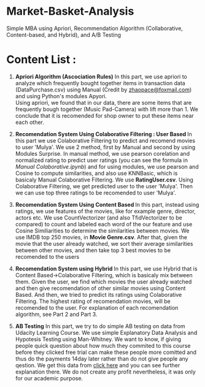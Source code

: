 # Market-Basket-Analysis
Simple MBA using Apriori, Recommendation Algorithm (Collaborative, Content-based, and Hybrid), and A/B Testing


# Content List : 
1. <b>Apriori Algorithm (Ascociation Rules)</b> 
In this part, we use apriori to analyze which frequently bought together items in transaction data (DataPurchase.csv) using Manual (Credit by zhaopace@foxmail.com) and using Python's modules Apyori. <br> Using apriori, we found that in our data, there are some items that are frequently bough together (Music Pad-Camera) with lift more than 1. We conclude that it is recomended for shop owner to put these items near each other.

2. <b>Recomendation System Using Colaborative Filtering : User Based </b>
  In this part we use Colaborative Filtering to predict and recomend movies to user 'Mulya'. We use 2 method, first by Manual and second by using Modules Surprise. In manual method, we use pearson corelation and normalized rating to predict user ratings (you can see the formula in <i>Manual Colaborative.ipynb</i>) and for using modules, we use pearson and Cosine to compute similarities, and also use KNNBasic, which is basicaly Manual Colaborative Filtering. We use <b>RatingUser.csv</b>.
  Using Colaborative Filtering, we get predicted user to the user 'Mulya'. Then we can use top three ratings to be recomended to user 'Mulya'.
 
3. <b>Recomendation System Using Content Based </b> In this part, instead using ratings, we use features of the movies, like for example genre, director, actors etc. We use CountVectorizer (and also TfidVectorizer to be compared) to count and labeled each word of the our feature and use Cosine Similiarities to determine the similarities between movies. We use IMDB top 250 movies, in <b>Movie Genre.csv</b>. After that, given the movie that the user already watched, we sort their average similarities between other movies, and then take top 3 best movies to be recomended to the users
 
4. <b>Recomendation System using Hybrid </b> In this part, we use Hybrid that is Content Based->Colaborative Filtering, which is basicaly mix between them. Given the user, we find which movies the user already watched and then give recomendation of other similar movies using Content Based. And then, we tried to predict its ratings using Colaborative Filtering. The highest rating of recomendation movies, will be recomended to the user. For explanation of each recomendation algorithm, see Part 2 and Part 3.  
 
5. <b>AB Testing</b> In this part, we try to do simple AB testing on data from Udacity Learning Course. We use simple Explanatory Data Analysis and Hypotesis Testing using Man-Whitney. We want to know, if giving people quick question about how much they commited to this course before they clicked free trial can make these people more comitted and thus do the payments 14day later rather than do not give people any qestion. We get this data from [click here](https://docs.google.com/document/u/1/d/1aCquhIqsUApgsxQ8-SQBAigFDcfWVVohLEXcV6jWbdI/pub?embedded=True) and you can see further explanation there. We do not create any profit nevertheless, it was only for our academic purpose. 
